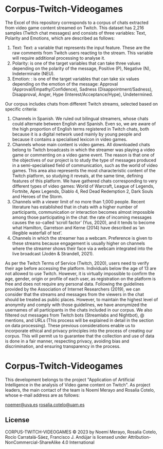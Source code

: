 # Corpus-Twitch-Videogames

The Excel of this repository corresponds to a corpus of chats extracted from video game content streamed on Twitch. This dataset has 2,216 samples (Twitch chat messages) and consists of three variables: Text, Polarity and Emotions, which are described as follows:

1. Text: Text: a variable that represents the input feature. These are the raw comments from Twitch users reacting to the stream. This variable will require additional processing to analyse it.
2. Polarity: is one of the target variables that can take three values depending on the polarity of the message, Positive (P), Negative (N), Indeterminate (NEU).
3. Emotion: : is one of the target variables that can take six values depending on the emotion of the message: Approval (Approval/Empathy/Confidence), Sadness (Disappointment/Sadness), Disapproval, Anger,  Hype (Interest/Acceptance/Hype), Undetermined.

Our corpus includes chats from different Twitch streams, selected based on specific criteria:

1. Channels in Spanish. We ruled out bilingual streamers, whose chats could alternate between English and Spanish. Even so, we are aware of the high proportion of English terms registered in Twitch chats, both because it is a digital network used mainly by young people and because it contains a specialised lexicon in video games.
2. Channels whose main content is video games. All downloaded chats belong to Twitch broadcasts in which the streamer was playing a video game or commenting on a video game event. The reason is that one of the objectives of our project is to study the type of messages produced in a semi-specialised field of communication, such as the world of video games. This area also represents the most characteristic content of the Twitch platform, so studying it reveals, at the same time, defining features of this platform. We have gathered chats corresponding to very different types of video games: World of Warcraft, League of Legends, Fortnite, Apex Legends, Diablo 4, Red Dead Redemption 2, Dark Souls and Heroes of the Storm.
3. Channels with a viewer limit of no more than 1,000 people. Recent literature has established that in chats with a higher number of participants, communication or interaction becomes almost impossible among those participating in the chat: the rate of incoming messages causes the so-called ‘scroll factor’ (Yus, 2020), and it tends to become what Hamilton, Garretson and Kerne (2014) have described as ‘an illegible waterfall of text’.
4. Channels in which the streamer has a webcam. Preference is given to these streams because engagement is usually higher on channels where the streamer shows their face via a webcam integrated into the live broadcast (Jodén & Strandell, 2021). 

As per the Twitch Terms of Service (Twitch, 2020), users need to verify their age before accessing the platform. Individuals below the age of 13 are not allowed to use Twitch. However, it is virtually impossible to confirm the age, gender, origin or profile of each user, as registration on the platform is free and does not require any personal data. Following the guidelines provided by the Association of Internet Researchers (2019), we can consider that the streams and messages from the viewers in the chat should be treated as public places. However, to maintain the highest level of anonymity and comply with those guidelines, we have anonymized the usernames of all participants in the chats included in our corpus. We also filtered out messages from Twitch bots (Streamlabs and Nightbot), @ mentions, and URLs (This process will be explained in detail in the section on data processing). These previous considerations enable us to incorporate ethical and privacy principles into the process of creating our corpus. This will permit us to guarantee that the collection and use of data is done in a fair manner, respecting privacy, avoiding bias and discrimination, and ensuring transparency in the process.

# Corpus-Twitch-Videogames

This development belongs to the project "Application of Artificial Intelligence in the analysis of Video game content on Twitch". As project leaders, the main contact of the team is Noemí Merayo and Rosalía Cotelo, whose e-mail address are as follows:

noemer@uva.es
rosalia.cotelo@uam.es

## License


CORPUS-TWITCH-VIDEOGAMES © 2023 by Noemí Merayo, Rosalía Cotelo, Rocío Carratalá-Sáez, Francisco J. Andújar is licensed under Attribution-NonCommercial-ShareAlike 4.0 International 
